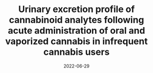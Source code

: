 ---
title: "Urinary excretion profile of cannabinoid analytes following acute administration of oral and vaporized cannabis in infrequent cannabis users"
collection: publications
permalink: /publication/2022-06-29-cannabis-urine-oral-vape
date: 2022-06-29
venue: 'Journal of Analytical Toxicology'
link: 'https://doi.org/10.1093/jat/bkac042'
paperurl: 'http://marterin.github.io/files/Sholler et al. (2022).pdf'
citation: 'Sholler DJ, Zamarripa CA, Spindle TR, <b>Martin EL</b>, Kuntz D, Vandrey R, & Grabenauer M. Urinary excretion profile of cannabinoid analytes following acute administration of oral and vaporized cannabis in infrequent cannabis users. <i>Journal of Analytical Toxicology</i>. (2022).'
---